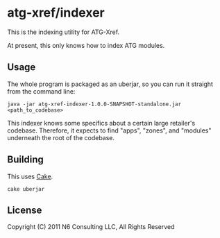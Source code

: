 # atg-xref/indexer

This is the indexing utility for ATG-Xref.

At present, this only knows how to index ATG modules.

## Usage

The whole program is packaged as an uberjar, so you can run it straight from the command line:

    java -jar atg-xref-indexer-1.0.0-SNAPSHOT-standalone.jar <path_to_codebase>

This indexer knows some specifics about a certain large retailer's codebase. Therefore, it expects to find "apps", "zones", and "modules" underneath the root of the codebase.

## Building

This uses [Cake][1].

    cake uberjar

## License

Copyright (C) 2011 N6 Consulting LLC, All Rights Reserved


[1]: https://github.com/ninjudd/cake  "github.com/ninjudd/cake"
